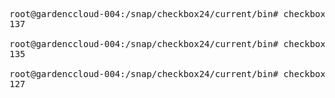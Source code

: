 <pre>
root@gardenccloud-004:/snap/checkbox24/current/bin# checkbox.checkbox-cli list-bootstrapped 'com.canonical.certification::server-full' | wc -l
137

root@gardenccloud-004:/snap/checkbox24/current/bin# checkbox.checkbox-cli list-bootstrapped 'com.canonical.certification::server-functional' | wc -l
135

root@gardenccloud-004:/snap/checkbox24/current/bin# checkbox.checkbox-cli list-bootstrapped 'com.canonical.certification::virtual-machine-full' | wc -l
127
</pre>
